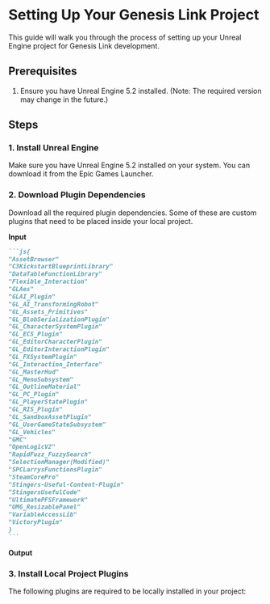 # Setting Up Your Genesis Link Project

This guide will walk you through the process of setting up your Unreal Engine project for Genesis Link development.

## Prerequisites

1. Ensure you have Unreal Engine 5.2 installed. (Note: The required version may change in the future.)

## Steps

### 1. Install Unreal Engine

Make sure you have Unreal Engine 5.2 installed on your system. You can download it from the Epic Games Launcher.

### 2. Download Plugin Dependencies

Download all the required plugin dependencies. Some of these are custom plugins that need to be placed inside your local project.

**Input**

````md
```js{
"AssetBrowser"
"C3KickstartBlueprintLibrary"
"DataTableFunctionLibrary"
"Flexible_Interaction"
"GLAes"
"GLAI_Plugin"
"GL_AI_TransformingRobot"
"GL_Assets_Primitives"
"GL_BlobSerializationPlugin"
"GL_CharacterSystemPlugin"
"GL_ECS_Plugin"
"GL_EditorCharacterPlugin"
"GL_EditorInteractionPlugin"
"GL_FXSystemPlugin"
"GL_Interaction_Interface"
"GL_MasterHud"
"GL_MenuSubsystem"
"GL_OutlineMaterial"
"GL_PC_Plugin"
"GL_PlayerStatePlugin"
"GL_RIS_Plugin"
"GL_SandboxAssetPlugin"
"GL_UserGameStateSubsystem"
"GL_Vehicles"
"GMC"
"OpenLogicV2"
"RapidFuzz_FuzzySearch"
"SelectionManager(Modified)"
"SPCLarrysFunctionsPlugin"
"SteamCorePro"
"Stingers-Useful-Content-Plugin"
"StingersUsefulCode"
"UltimatePFSFramework"
"UMG_ResizablePanel"
"VariableAccessLib"
"VictoryPlugin"
}
```
````

**Output**

### 3. Install Local Project Plugins

The following plugins are required to be locally installed in your project: